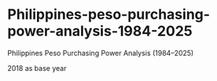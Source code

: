 # Philippines-peso-purchasing-power-analysis-1984-2025
Philippines Peso Purchasing Power Analysis (1984–2025)

2018 as base year